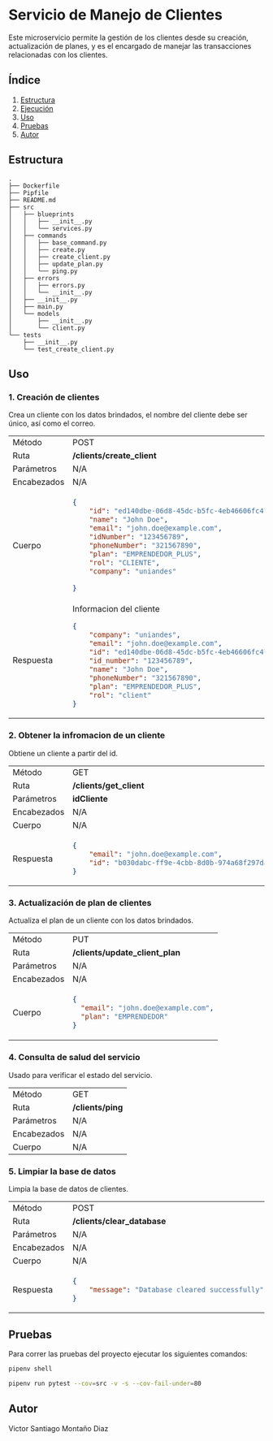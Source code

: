 # Servicio de Manejo de Clientes

Este microservicio permite la gestión de los clientes desde su creación, actualización de planes, y es el encargado de manejar las transacciones relacionadas con los clientes.

## Índice

1. [Estructura](#estructura)
2. [Ejecución](#ejecución)
3. [Uso](#uso)
4. [Pruebas](#pruebas)
5. [Autor](#autor)

## Estructura

```plaintext
.
├── Dockerfile
├── Pipfile
├── README.md
├── src
│   ├── blueprints
│   │   ├── __init__.py
│   │   └── services.py
│   ├── commands
│   │   ├── base_command.py
│   │   ├── create.py
│   │   ├── create_client.py
│   │   ├── update_plan.py
│   │   └── ping.py
│   ├── errors
│   │   ├── errors.py
│   │   └── __init__.py
│   ├── __init__.py
│   ├── main.py
│   └── models
│       ├── __init__.py
│       └── client.py
└── tests
    ├── __init__.py
    └── test_create_client.py
```


## Uso

### 1. Creación de clientes

Crea un cliente con los datos brindados, el nombre del cliente debe ser único, así como el correo.

<table>
<tr>
<td> Método </td>
<td> POST </td>
</tr>
<tr>
<td> Ruta </td>
<td> <strong>/clients/create_client</strong> </td>
</tr>
<tr>
<td> Parámetros </td>
<td> N/A </td>
</tr>
<tr>
<td> Encabezados </td>
<td>N/A</td>
</tr>
<tr>
<td> Cuerpo </td>
<td>

```json
{
    "id": "ed140dbe-06d8-45dc-b5fc-4eb46606fc47",
    "name": "John Doe",
    "email": "john.doe@example.com",
    "idNumber": "123456789",
    "phoneNumber": "321567890",
    "plan": "EMPRENDEDOR_PLUS",
    "rol": "CLIENTE",
    "company": "uniandes"

}
```
</td>
</tr>
</td>
<td> Respuesta </td>
<td>
Informacion del cliente

```json
{
    "company": "uniandes",
    "email": "john.doe@example.com",
    "id": "ed140dbe-06d8-45dc-b5fc-4eb46606fc47",
    "id_number": "123456789",
    "name": "John Doe",
    "phoneNumber": "321567890",
    "plan": "EMPRENDEDOR_PLUS",
    "rol": "client"
}
```
</td>
<tr>

</table>

### 2. Obtener la infromacion de un cliente
Obtiene un cliente a partir del id.

<table>
<tr>
<td> Método </td>
<td> GET </td>
</tr>
<tr>
<td> Ruta </td>
<td> <strong>/clients/get_client</strong> </td>
</tr>
<tr>
<td> Parámetros </td>
<td> <strong>idCliente</strong></td>
</tr>
<tr>
<td> Encabezados </td>
<td>N/A</td>
</tr>
<tr>
<td> Cuerpo </td>
<td>
N/A
</td>
</tr>
</td>
<td> Respuesta </td>
<td>

```json
{
    "email": "john.doe@example.com",
    "id": "b030dabc-ff9e-4cbb-8d0b-974a68f297da"
}
```
</td>
<tr>

</table>

### 3. Actualización de plan de clientes

Actualiza el plan de un cliente con los datos brindados.

<table>
<tr>
<td> Método </td>
<td> PUT </td>
</tr>
<tr>
<td> Ruta </td>
<td> <strong>/clients/update_client_plan</strong> </td>
</tr>
<tr>
<td> Parámetros </td>
<td> N/A </td>
</tr>
<tr>
<td> Encabezados </td>
<td>N/A</td>
</tr>
<tr>
<td> Cuerpo </td>
<td>

```json
{
  "email": "john.doe@example.com",
  "plan": "EMPRENDEDOR"
}
```
</td>
</tr>
</table>



### 4. Consulta de salud del servicio

Usado para verificar el estado del servicio.

<table>
<tr>
<td> Método </td>
<td> GET </td>
</tr>
<tr>
<td> Ruta </td>
<td> <strong>/clients/ping</strong> </td>
</tr>
<tr>
<td> Parámetros </td>
<td> N/A </td>
</tr>
<tr>
<td> Encabezados </td>
<td>N/A</td>
</tr>
<tr>
<td> Cuerpo </td>
<td> N/A </td>
</tr>
</table>

### 5. Limpiar la base de datos

Limpia la base de datos de clientes.

<table>
<tr>
<td> Método </td>
<td> POST </td>
</tr>
<tr>
<td> Ruta </td>
<td> <strong>/clients/clear_database</strong> </td>
</tr>
<tr>
<td> Parámetros </td>
<td> N/A </td>
</tr>
<tr>
<td> Encabezados </td>
<td>N/A</td>
</tr>
<tr>
<td> Cuerpo </td>
<td>N/A</td>
</tr>
</td>
<td> Respuesta </td>
<td>

```json
{
    "message": "Database cleared successfully"
}
```
</td>
<tr>

</table>

## Pruebas

Para correr las pruebas del proyecto ejecutar los siguientes comandos: 

```bash
pipenv shell
```
```bash
pipenv run pytest --cov=src -v -s --cov-fail-under=80
```

## Autor

Victor Santiago Montaño Diaz
